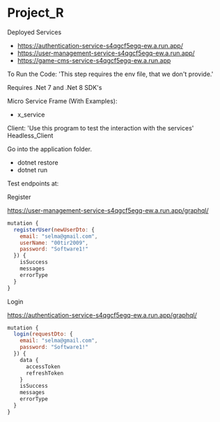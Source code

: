 # Project_R

Deployed Services
* https://authentication-service-s4qgcf5egq-ew.a.run.app/
* https://user-management-service-s4qgcf5egq-ew.a.run.app/
* https://game-cms-service-s4qgcf5egq-ew.a.run.app

To Run the Code:
'This step requires the env file, that we don't provide.'

Requires .Net 7 and .Net 8 SDK's

Micro Service Frame (With Examples):

* x_service

Client:
'Use this program to test the interaction with the services'
Headless_Client 

Go into the application folder.

* dotnet restore
* dotnet run

Test endpoints at:

Register

https://user-management-service-s4qgcf5egq-ew.a.run.app/graphql/

```jsx
mutation {
  registerUser(newUserDto: {
    email: "selma@gmail.com",
    userName: "00tir2009",
    password: "Software1!"
  }) {
    isSuccess
    messages
    errorType
  }
}
```

Login

https://authentication-service-s4qgcf5egq-ew.a.run.app/graphql/

```jsx
mutation {
  login(requestDto: {
    email: "selma@gmail.com",
    password: "Software1!"
  }) {
    data {
      accessToken
      refreshToken
    }
    isSuccess
    messages
    errorType
  }
}
```